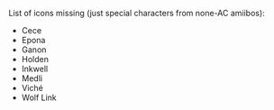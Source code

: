 List of icons missing (just special characters from none-AC amiibos):
* Cece
* Epona
* Ganon
* Holden
* Inkwell
* Medli
* Viché
* Wolf Link
